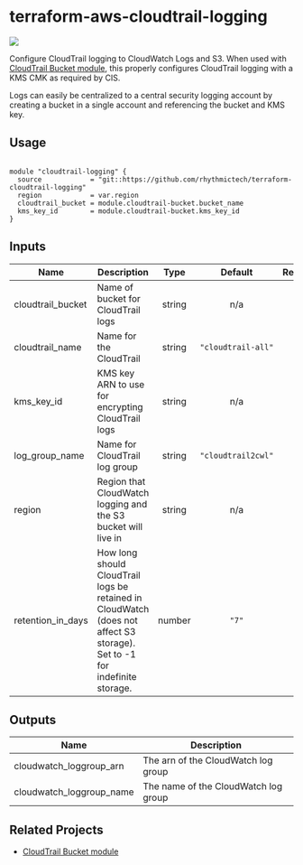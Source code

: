 # terraform-aws-cloudtrail-logging
[![](https://github.com/rhythmictech/terraform-aws-cloudtrail-logging/workflows/check/badge.svg)](https://github.com/rhythmictech/terraform-aws-cloudtrail-logging/actions)

Configure CloudTrail logging to CloudWatch Logs and S3. When used with [CloudTrail Bucket module](https://github.com/rhythmictech/terraform-aws-cloudtrail-bucket), this properly configures CloudTrail logging with a KMS CMK as required by CIS.

Logs can easily be centralized to a central security logging account by creating a bucket in a single account and referencing the bucket and KMS key.

## Usage
```

module "cloudtrail-logging" {
  source            = "git::https://github.com/rhythmictech/terraform-cloudtrail-logging"
  region            = var.region
  cloudtrail_bucket = module.cloudtrail-bucket.bucket_name
  kms_key_id        = module.cloudtrail-bucket.kms_key_id
}

```

<!-- BEGINNING OF PRE-COMMIT-TERRAFORM DOCS HOOK -->
## Inputs

| Name | Description | Type | Default | Required |
|------|-------------|:----:|:-----:|:-----:|
| cloudtrail\_bucket | Name of bucket for CloudTrail logs | string | n/a | yes |
| cloudtrail\_name | Name for the CloudTrail | string | `"cloudtrail-all"` | no |
| kms\_key\_id | KMS key ARN to use for encrypting CloudTrail logs | string | n/a | yes |
| log\_group\_name | Name for CloudTrail log group | string | `"cloudtrail2cwl"` | no |
| region | Region that CloudWatch logging and the S3 bucket will live in | string | n/a | yes |
| retention\_in\_days | How long should CloudTrail logs be retained in CloudWatch \(does not affect S3 storage\). Set to -1 for indefinite storage. | number | `"7"` | no |

## Outputs

| Name | Description |
|------|-------------|
| cloudwatch\_loggroup\_arn | The arn of the CloudWatch log group |
| cloudwatch\_loggroup\_name | The name of the CloudWatch log group |

<!-- END OF PRE-COMMIT-TERRAFORM DOCS HOOK -->

## Related Projects
* [CloudTrail Bucket module](https://github.com/rhythmictech/terraform-aws-cloudtrail-bucket)
